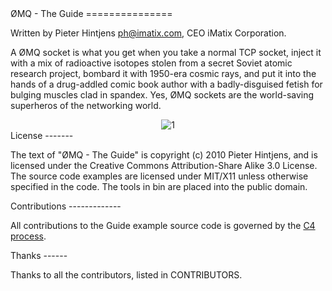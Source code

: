 
<A name="toc1-4" title="ØMQ - The Guide" />
ØMQ - The Guide
===============

Written by Pieter Hintjens <ph@imatix.com>, CEO iMatix Corporation.

A ØMQ socket is what you get when you take a normal TCP socket, inject it with a mix of radioactive isotopes stolen from a secret Soviet atomic research project, bombard it with 1950-era cosmic rays, and put it into the hands of a drug-addled comic book author with a badly-disguised fetish for bulging muscles clad in spandex.  Yes, ØMQ sockets are the world-saving superheros of the networking world.

<center>
<img src="https://github.com/imatix/zguide/raw/master/images/README_1.png" alt="1">
</center>

<A name="toc2-34" title="License" />
License
-------

The text of "ØMQ - The Guide" is copyright (c) 2010 Pieter Hintjens, and is licensed under the Creative Commons Attribution-Share Alike 3.0 License. The source code examples are licensed under MIT/X11 unless otherwise specified in the code. The tools in bin are placed into the public domain.

<A name="toc2-40" title="Contributions" />
Contributions
-------------

All contributions to the Guide example source code is governed by the [C4 process](http://rfc.zeromq.org/spec:16).

<A name="toc2-46" title="Thanks" />
Thanks
------

Thanks to all the contributors, listed in CONTRIBUTORS.
